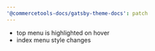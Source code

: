 ```yaml
---
'@commercetools-docs/gatsby-theme-docs': patch
---
```


- top menu is highlighted on hover
- index menu style changes
